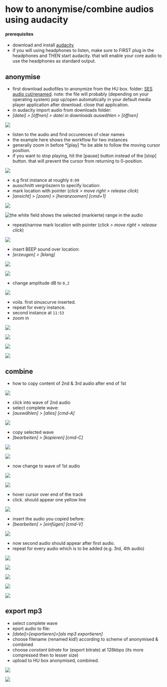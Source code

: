 # how to anonymise/combine audios using audacity
#### prerequisites
- download and install [audacity][1]
- if you will using headphones to listen, make sure to FIRST plug in the headphones and THEN start audacity. that will enable your core audio to use the headphones as standard output.

## anonymise
- first download audiofiles to anonymize from the HU box. folder: [SES audio cut/renamed][2]. note: the file will probably (depending on your operating system) pop up/open automatically in your default media player application after download. close that application.
- in audacity import audio from downloads folder:
- *[datei] \> [öffnen] \> datei in downloads auswählen \> [öffnen]*

![][image-1]

- listen to the audio and find occurences of clear names
- the example here shows the workflow for two instances
- generally zoom in before *[play] *to be able to follow the moving cursor position. 
- if you want to stop playing, hit the [pause] button instead of the [stop] button. that will prevent the cursor from returning to 0-position.

![][image-2]

- e.g first instance at roughly  `0:09`
- ausschnitt vergröszern to specify location:
- mark location with pointer (*click \> move right \> release click*)
- *[ansicht] \> [zoom] \> [heranzoomen] [cmd+1]*

![][image-3]

![the white field shows the selected (markierte) range in the audio][image-4]

- repeat/narrow mark location with pointer (*click \> move right \> release click*)

![][image-5]

- insert BEEP sound over location:
- *[erzeugen] \> [klang]*

![][image-6]

![][image-7]

- change amplitude dB to `0,2`

![][image-8]

- voila. first sinuscurve inserted.
- repeat for every instance.
- second instance at `11:53`
- zoom in

![][image-9]

![][image-10]

![][image-11]

![][image-12]

## combine
- how to copy content of 2nd & 3rd audio after end of 1st

![][image-13]

- click into wave of 2nd audio
- select complete wave:
- *[auswählen] \> [alles] [cmd-A]*

![][image-14]

- copy selected wave
- *[bearbeiten] \> [kopieren] [cmd-C]*

![][image-15]

![][image-16]

- now change to wave of 1st audio

![][image-17]

![][image-18]

- hover cursor over end of the track
- click. should appear one yellow line

![][image-19]

- insert the audio you copied before:
- *[bearbeiten] \> [einfügen] [cmd-V]*

![][image-20]

- now second audio should appear after first audio.
- repeat for every audio which is to be added (e.g. 3rd, 4th audio)

![][image-21]

![][image-22]

![][image-23]

![][image-24]

![][image-25]

## export mp3
- select complete wave
- eport audio to file:
- *[datei]\>[exportieren]\>[als mp3 exportieren]*
- choose filename (renamed kid!) according to scheme of anonymised & combined
- choose *constant bitrate* for (export bitrate) at 128kbps (its more compressed then to lesser size)
- upload to HU box anonymised, combined.


![][image-26]

![][image-27]

[1]:	https://audacityteam.org
[2]:	https://box.hu-berlin.de/smart-link/04099902-f842-4a14-985c-5e9ec29d917a/

[image-1]:	https://ada-sub.dh-index.org/school/api/png/ses-overview/Bildschirmfoto%202022-07-13%20um%2020.47.01.png
[image-2]:	https://ada-sub.dh-index.org/school/api/png/ses-overview/Bildschirmfoto%202022-07-13%20um%2020.48.40.png
[image-3]:	https://ada-sub.dh-index.org/school/api/png/ses-overview/Bildschirmfoto%202022-07-13%20um%2020.48.40.png
[image-4]:	https://ada-sub.dh-index.org/school/api/png/ses-overview/Bildschirmfoto%202022-07-13%20um%2020.57.50.png
[image-5]:	https://ada-sub.dh-index.org/school/api/png/ses-overview/Bildschirmfoto%202022-07-13%20um%2020.58.25.png
[image-6]:	https://ada-sub.dh-index.org/school/api/png/ses-overview/Bildschirmfoto%202022-07-13%20um%2020.58.45.png
[image-7]:	https://ada-sub.dh-index.org/school/api/png/ses-overview/Bildschirmfoto%202022-07-13%20um%2020.59.35.png
[image-8]:	https://ada-sub.dh-index.org/school/api/png/ses-overview/Bildschirmfoto%202022-07-13%20um%2020.59.51.png
[image-9]:	https://ada-sub.dh-index.org/school/api/png/ses-overview/Bildschirmfoto%202022-07-13%20um%2021.03.20.png
[image-10]:	https://ada-sub.dh-index.org/school/api/png/ses-overview/Bildschirmfoto%202022-07-13%20um%2021.03.32.png
[image-11]:	https://ada-sub.dh-index.org/school/api/png/ses-overview/Bildschirmfoto%202022-07-13%20um%2021.03.42.png
[image-12]:	https://ada-sub.dh-index.org/school/api/png/ses-overview/Bildschirmfoto%202022-07-13%20um%2021.11.51.png
[image-13]:	https://ada-sub.dh-index.org/school/api/png/ses-overview/Bildschirmfoto%202022-07-13%20um%2021.14.12.png
[image-14]:	https://ada-sub.dh-index.org/school/api/png/ses-overview/Bildschirmfoto%202022-07-13%20um%2021.14.26.png
[image-15]:	https://ada-sub.dh-index.org/school/api/png/ses-overview/Bildschirmfoto%202022-07-13%20um%2021.14.42.png
[image-16]:	https://ada-sub.dh-index.org/school/api/png/ses-overview/Bildschirmfoto%202022-07-13%20um%2021.15.08.png
[image-17]:	https://ada-sub.dh-index.org/school/api/png/ses-overview/Bildschirmfoto%202022-07-13%20um%2021.15.34.png
[image-18]:	https://ada-sub.dh-index.org/school/api/png/ses-overview/Bildschirmfoto%202022-07-13%20um%2021.16.11.png
[image-19]:	https://ada-sub.dh-index.org/school/api/png/ses-overview/Bildschirmfoto%202022-07-13%20um%2021.16.43.png
[image-20]:	https://ada-sub.dh-index.org/school/api/png/ses-overview/Bildschirmfoto%202022-07-13%20um%2021.17.30.png
[image-21]:	https://ada-sub.dh-index.org/school/api/png/ses-overview/Bildschirmfoto%202022-07-13%20um%2021.18.41.png
[image-22]:	https://ada-sub.dh-index.org/school/api/png/ses-overview/Bildschirmfoto%202022-07-13%20um%2021.18.54.png
[image-23]:	https://ada-sub.dh-index.org/school/api/png/ses-overview/Bildschirmfoto%202022-07-13%20um%2021.19.07.png
[image-24]:	https://ada-sub.dh-index.org/school/api/png/ses-overview/Bildschirmfoto%202022-07-13%20um%2021.19.22.png
[image-25]:	https://ada-sub.dh-index.org/school/api/png/ses-overview/Bildschirmfoto%202022-07-13%20um%2021.20.19.png
[image-26]:	https://ada-sub.dh-index.org/school/api/png/ses-overview/Bildschirmfoto%202022-07-13%20um%2021.20.40.png
[image-27]:	https://ada-sub.dh-index.org/school/api/png/ses-overview/Bildschirmfoto%202022-07-13%20um%2021.21.33.png